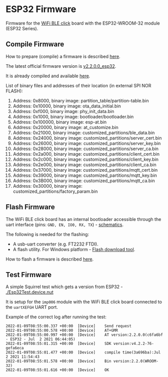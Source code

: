 # ESP32 Firmware #

Firmware for the [WiFi BLE click](https://www.mikroe.com/wifi-ble-click) board with the ESP32-WROOM-32 module (ESP32 Series).

## Compile Firmware ##

How to prepare (compile) a firmware is described [here](https://docs.espressif.com/projects/esp-at/en/latest/Compile_and_Develop/).

The latest official firmware version is [v2.2.0.0_esp32](https://github.com/espressif/esp-at/releases/tag/v2.2.0.0_esp32).

It is already compiled and available [here](https://github.com/espressif/esp-at/files/6767464/ESP32-WROOM_AT_V2.2.0.0.zip).

List of binary files and addresses of their location (in external SPI NOR FLASH):
1) Address: 0x8000, binary image: partition_table/partition-table.bin 
2) Address: 0x10000, binary image: ota_data_initial.bin 
3) Address: 0xf000, binary image: phy_init_data.bin 
4) Address: 0x1000, binary image: bootloader/bootloader.bin 
5) Address: 0x100000, binary image: esp-at.bin 
6) Address: 0x20000, binary image: at_customize.bin 
7) Address: 0x21000, binary image: customized_partitions/ble_data.bin 
8) Address: 0x24000, binary image: customized_partitions/server_cert.bin 
9) Address: 0x26000, binary image: customized_partitions/server_key.bin 
10) Address: 0x28000, binary image: customized_partitions/server_ca.bin 
11) Address: 0x2a000, binary image: customized_partitions/client_cert.bin 
12) Address: 0x2c000, binary image: customized_partitions/client_key.bin 
13) Address: 0x2e000, binary image: customized_partitions/client_ca.bin 
14) Address: 0x37000, binary image: customized_partitions/mqtt_cert.bin 
15) Address: 0x39000, binary image: customized_partitions/mqtt_key.bin 
16) Address: 0x3B000, binary image: customized_partitions/mqtt_ca.bin 
17) Address: 0x30000, binary image: customized_partitions/factory_param.bin

## Flash Firmware ##

The WiFi BLE click board has an internal bootloader accessible through the uart interface (pins: `GND, EN, IO0, RX, TX`) - [schematics](https://download.mikroe.com/documents/add-on-boards/click/wifi-ble/wifi-ble-click-schematic-v102.pdf).

The following is needed for the flashing:
- A usb-uart converter (e.g. FT2232 FTDI).
- A flash utility. For Windows platform - [Flash download tool](https://www.espressif.com/sites/default/files/tools/flash_download_tool_3.9.2.zip).

How to flash a firmware is described [here](https://docs.espressif.com/projects/esp-at/en/latest/Get_Started/Downloading_guide.html).

## Test Firmware ##

A simple Squirrel test which gets a version from ESP32 - [./Esp32Test.device.nut](./Esp32Test.device.nut)

It is setup for the `imp006` module with the WiFi BLE click board connected to the `uartXEFGH` UART port.

Example of the correct log after running the test:
```
2022-01-09T08:55:00.337 +00:00	[Device]	Send request
2022-01-09T08:55:00.578 +00:00	[Device]	AT+GMR
2022-01-09T08:55:00.997 +00:00	[Device]	AT version:2.2.0.0(c6fa6bf - ESP32 - Jul  2 2021 06:44:05)
2022-01-09T08:55:01.315 +00:00	[Device]	SDK version:v4.2.2-76-gefa6eca
2022-01-09T08:55:01.477 +00:00	[Device]	compile time(3a696ba):Jul  2 2021 11:54:43
2022-01-09T08:55:01.578 +00:00	[Device]	Bin version:2.2.0(WROOM-32)
2022-01-09T08:55:01.616 +00:00	[Device]	OK
```
